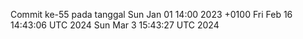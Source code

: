 Commit ke-55 pada tanggal Sun Jan 01 14:00 2023 +0100
Fri Feb 16 14:43:06 UTC 2024
Sun Mar  3 15:43:27 UTC 2024
